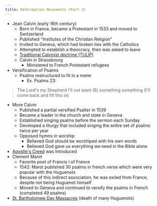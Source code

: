 ```yaml
---
title: Reformation Movements (Part 2)
---
```

- Jean Calvin (early 16th century)
	- Born in France, became a Protestant in 1533 and moved to Switzerland
	- Published "Institutes of the Christian Religion"
	- Invited to Geneva, which had broken ties with the Catholics
	- Attempted to establish a theocracy, then was asked to leave
	- [Traditional Calvinist doctrine (TULIP)](https://www.learnreligions.com/five-point-calvinism-700356)
	- Calvin in Strausbourg
		- Ministered to French Protestant refugees
- Versification of Psalms
	- Psalms restructured to fit in a meter
		- Ex. Psalms 23:
> The Lord's my Shepherd I'll not want (8)
> something something (I'll come back and fill this in)

- More Calvin
	- Published a partial versified Psalter in 1539
	- Became a leader in the church and state in Geneva
	- Established singing psalms before the sermon each Sunday
	- Developed a liturgy that included singing the entire set of psalms twice per year
	- Opposed hymns in worship
		- Believed God should be worshiped with his own words
		- Believed God gave us everything we need in the Bible alone
- [Apostle's Creed](https://www.learnreligions.com/five-point-calvinism-700356) was introduced
- Clement Marot
	- Favorite poet of Francis I of France
	- 1542: Marot published 30 psalms in french verse which were very popular with the Huguenots
	- Because of this indirect association, he was exiled from France, despite not being Huguenot himself
	- Moved to Geneva and continued to versify the psalms in French (completed 49 psalms)
- [St. Bartholomew Day Massacres](https://www.worldhistory.org/St._Bartholomew%27s_Day_Massacre/) (death of many Huguenots)